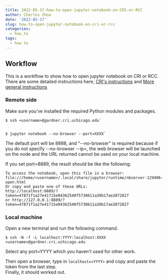 ```yaml
---
title: 2022-05-17-how-to-open-jupyter-notebook-on-CRI-or-RCC
author: Charles Zhou
date: '2022-05-17'
slug: how-to-open-jupyter-notebook-on-cri-or-rcc
categories:
  - how_to
tags:
  - how to
---
```


## Workflow

This is a workflow to show how to open jupyter notebook on CRI or RCC. There are some detailed instructions here, [CRI's instructions](https://rcc.uchicago.edu/docs/software/environments/python/index.html) and [More general instructions](https://ljvmiranda921.github.io/notebook/2018/01/31/running-a-jupyter-notebook/)

### Remote side
Make sure you've installed the required Python modules and packages.

```
$ ssh <username>@gardner.cri.uchicago.edu`


$ jupyter notebook --no-browser --port=XXXX`
```


The default port will be 8888, and "--no-browser" is required because if you do not specify --no-browser --ip=, the web browser will be launched on the node and the URL returned cannot be used on your local machine.


If you set port=8889, the result should be like the following:

`To access the notebook, open this file in a browser:`<br/>
`file:///home/<username>/.local/share/jupyter/runtime/nbserver-129406-open.html`<br/>
`Or copy and paste one of these URLs:`<br/>
`http://localhost:8889/?token=47871f1a27e41715e04362540f5730611a30b17ae2072827`<br/>
`or http://127.0.0.1:8889/?token=47871f1a27e41715e04362540f5730611a30b17ae2072827`



### Local machine
Open a new terminal and run the following command.

`$ ssh -N -f -L localhost:YYYY:localhost:XXXX <username>@gardner.cri.uchicago.edu`

Select any port=YYYY which you haven't used for other work.

Then open a browser, type in `localhost=<YYYY>` and copy and paste the token from the last step.<br/>
Finally, it should worked out.
